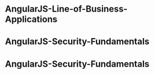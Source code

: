 # AngularJS-Line-of-Business-Applications
# AngularJS-Security-Fundamentals
# AngularJS-Security-Fundamentals

